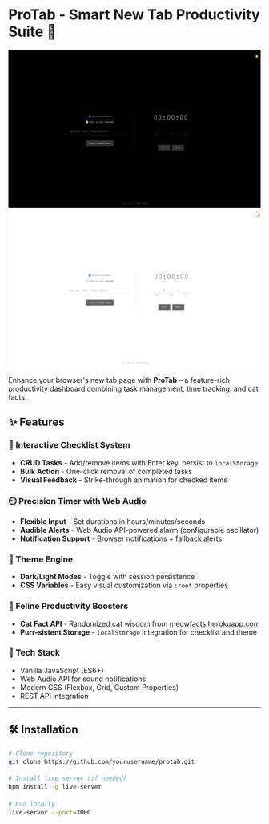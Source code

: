 # ProTab - Smart New Tab Productivity Suite 🚀

![ProTab](images/SS1.png)
![Protab](images/SS2.png)

Enhance your browser's new tab page with **ProTab** – a feature-rich productivity dashboard combining task management, time tracking, and cat facts.

## ✨ Features

### 📌 Interactive Checklist System
- **CRUD Tasks** - Add/remove items with Enter key, persist to `localStorage`
- **Bulk Action** - One-click removal of completed tasks
- **Visual Feedback** - Strike-through animation for checked items

### ⏲️ Precision Timer with Web Audio
- **Flexible Input** - Set durations in hours/minutes/seconds
- **Audible Alerts** - Web Audio API-powered alarm (configurable oscillator)
- **Notification Support** - Browser notifications + fallback alerts

### 🎨 Theme Engine
- **Dark/Light Modes** - Toggle with session persistence
- **CSS Variables** - Easy visual customization via `:root` properties

### 🐾 Feline Productivity Boosters
- **Cat Fact API** - Randomized cat wisdom from [meowfacts.herokuapp.com](https://meowfacts.herokuapp.com/)
- **Purr-sistent Storage** - `localStorage` integration for checklist and theme

### 🔧 Tech Stack
- Vanilla JavaScript (ES6+)
- Web Audio API for sound notifications
- Modern CSS (Flexbox, Grid, Custom Properties)
- REST API integration

---

## 🛠️ Installation

```bash
# Clone repository
git clone https://github.com/yourusername/protab.git

# Install live server (if needed)
npm install -g live-server

# Run locally
live-server --port=3000

